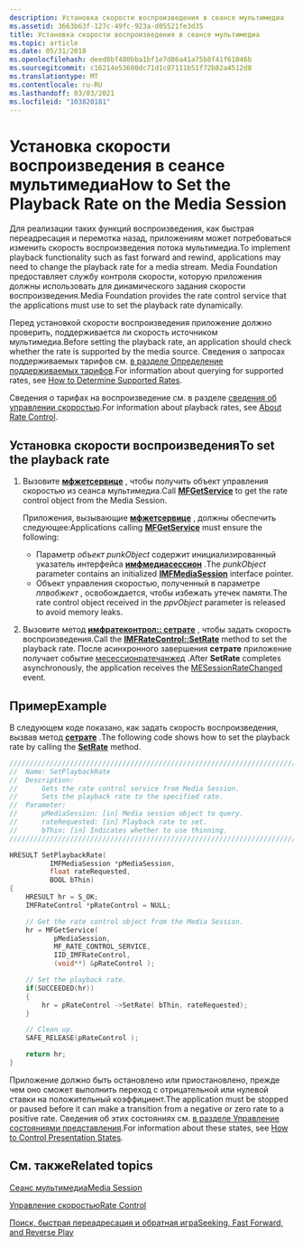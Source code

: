 ```yaml
---
description: Установка скорости воспроизведения в сеансе мультимедиа
ms.assetid: 3663b63f-127c-49fc-923a-d05521fe3d35
title: Установка скорости воспроизведения в сеансе мультимедиа
ms.topic: article
ms.date: 05/31/2018
ms.openlocfilehash: deed8bf480bba1bf1e7d86a41a75b8f41f61046b
ms.sourcegitcommit: c16214e53680dc71d1c07111b51f72b82a4512d8
ms.translationtype: MT
ms.contentlocale: ru-RU
ms.lasthandoff: 03/03/2021
ms.locfileid: "103820181"
---
```

# <a name="how-to-set-the-playback-rate-on-the-media-session"></a><span data-ttu-id="de6d9-103">Установка скорости воспроизведения в сеансе мультимедиа</span><span class="sxs-lookup"><span data-stu-id="de6d9-103">How to Set the Playback Rate on the Media Session</span></span>

<span data-ttu-id="de6d9-104">Для реализации таких функций воспроизведения, как быстрая переадресация и перемотка назад, приложениям может потребоваться изменить скорость воспроизведения потока мультимедиа.</span><span class="sxs-lookup"><span data-stu-id="de6d9-104">To implement playback functionality such as fast forward and rewind, applications may need to change the playback rate for a media stream.</span></span> <span data-ttu-id="de6d9-105">Media Foundation предоставляет службу контроля скорости, которую приложения должны использовать для динамического задания скорости воспроизведения.</span><span class="sxs-lookup"><span data-stu-id="de6d9-105">Media Foundation provides the rate control service that the applications must use to set the playback rate dynamically.</span></span>

<span data-ttu-id="de6d9-106">Перед установкой скорости воспроизведения приложение должно проверить, поддерживается ли скорость источником мультимедиа.</span><span class="sxs-lookup"><span data-stu-id="de6d9-106">Before setting the playback rate, an application should check whether the rate is supported by the media source.</span></span> <span data-ttu-id="de6d9-107">Сведения о запросах поддерживаемых тарифов см. [в разделе Определение поддерживаемых тарифов](how-to-determine-supported-rates.md).</span><span class="sxs-lookup"><span data-stu-id="de6d9-107">For information about querying for supported rates, see [How to Determine Supported Rates](how-to-determine-supported-rates.md).</span></span>

<span data-ttu-id="de6d9-108">Сведения о тарифах на воспроизведение см. в разделе [сведения об управлении скоростью](about-rate-control.md).</span><span class="sxs-lookup"><span data-stu-id="de6d9-108">For information about playback rates, see [About Rate Control](about-rate-control.md).</span></span>

## <a name="to-set-the-playback-rate"></a><span data-ttu-id="de6d9-109">Установка скорости воспроизведения</span><span class="sxs-lookup"><span data-stu-id="de6d9-109">To set the playback rate</span></span>

1.  <span data-ttu-id="de6d9-110">Вызовите [**мфжетсервице**](/windows/desktop/api/mfidl/nf-mfidl-mfgetservice) , чтобы получить объект управления скоростью из сеанса мультимедиа.</span><span class="sxs-lookup"><span data-stu-id="de6d9-110">Call [**MFGetService**](/windows/desktop/api/mfidl/nf-mfidl-mfgetservice) to get the rate control object from the Media Session.</span></span>

    <span data-ttu-id="de6d9-111">Приложения, вызывающие [**мфжетсервице**](/windows/desktop/api/mfidl/nf-mfidl-mfgetservice) , должны обеспечить следующее:</span><span class="sxs-lookup"><span data-stu-id="de6d9-111">Applications calling [**MFGetService**](/windows/desktop/api/mfidl/nf-mfidl-mfgetservice) must ensure the following:</span></span>

    -   <span data-ttu-id="de6d9-112">Параметр *объект punkObject* содержит инициализированный указатель интерфейса [**имфмедиасессион**](/windows/desktop/api/mfidl/nn-mfidl-imfmediasession) .</span><span class="sxs-lookup"><span data-stu-id="de6d9-112">The *punkObject* parameter contains an initialized [**IMFMediaSession**](/windows/desktop/api/mfidl/nn-mfidl-imfmediasession) interface pointer.</span></span>
    -   <span data-ttu-id="de6d9-113">Объект управления скоростью, полученный в параметре *ппвобжект* , освобождается, чтобы избежать утечек памяти.</span><span class="sxs-lookup"><span data-stu-id="de6d9-113">The rate control object received in the *ppvObject* parameter is released to avoid memory leaks.</span></span>

2.  <span data-ttu-id="de6d9-114">Вызовите метод [**имфратеконтрол:: сетрате**](/windows/desktop/api/mfidl/nf-mfidl-imfratecontrol-setrate) , чтобы задать скорость воспроизведения.</span><span class="sxs-lookup"><span data-stu-id="de6d9-114">Call the [**IMFRateControl::SetRate**](/windows/desktop/api/mfidl/nf-mfidl-imfratecontrol-setrate) method to set the playback rate.</span></span> <span data-ttu-id="de6d9-115">После асинхронного завершения **сетрате** приложение получает событие [месессионратечанжед](mesessionratechanged.md) .</span><span class="sxs-lookup"><span data-stu-id="de6d9-115">After **SetRate** completes asynchronously, the application receives the [MESessionRateChanged](mesessionratechanged.md) event.</span></span>

## <a name="example"></a><span data-ttu-id="de6d9-116">Пример</span><span class="sxs-lookup"><span data-stu-id="de6d9-116">Example</span></span>

<span data-ttu-id="de6d9-117">В следующем коде показано, как задать скорость воспроизведения, вызвав метод [**сетрате**](/windows/desktop/api/mfidl/nf-mfidl-imfclockstatesink-onclocksetrate) .</span><span class="sxs-lookup"><span data-stu-id="de6d9-117">The following code shows how to set the playback rate by calling the [**SetRate**](/windows/desktop/api/mfidl/nf-mfidl-imfclockstatesink-onclocksetrate) method.</span></span>


```C++
///////////////////////////////////////////////////////////////////////
//  Name: SetPlaybackRate
//  Description: 
//      Gets the rate control service from Media Session.
//      Sets the playback rate to the specified rate.
//  Parameter:
//      pMediaSession: [in] Media session object to query.
//      rateRequested: [in] Playback rate to set.
//      bThin: [in] Indicates whether to use thinning.
///////////////////////////////////////////////////////////////////////

HRESULT SetPlaybackRate(
          IMFMediaSession *pMediaSession, 
          float rateRequested, 
          BOOL bThin)
{
    HRESULT hr = S_OK;
    IMFRateControl *pRateControl = NULL;

    // Get the rate control object from the Media Session.
    hr = MFGetService( 
           pMediaSession, 
           MF_RATE_CONTROL_SERVICE, 
           IID_IMFRateControl, 
           (void**) &pRateControl ); 

    // Set the playback rate.
    if(SUCCEEDED(hr))
    {
        hr = pRateControl ->SetRate( bThin, rateRequested); 
    }

    // Clean up.
    SAFE_RELEASE(pRateControl );

    return hr;
}
```



<span data-ttu-id="de6d9-118">Приложение должно быть остановлено или приостановлено, прежде чем оно сможет выполнить переход с отрицательной или нулевой ставки на положительный коэффициент.</span><span class="sxs-lookup"><span data-stu-id="de6d9-118">The application must be stopped or paused before it can make a transition from a negative or zero rate to a positive rate.</span></span> <span data-ttu-id="de6d9-119">Сведения об этих состояниях см. [в разделе Управление состояниями представления](how-to-control-presentation-states.md).</span><span class="sxs-lookup"><span data-stu-id="de6d9-119">For information about these states, see [How to Control Presentation States](how-to-control-presentation-states.md).</span></span>

## <a name="related-topics"></a><span data-ttu-id="de6d9-120">См. также</span><span class="sxs-lookup"><span data-stu-id="de6d9-120">Related topics</span></span>

<dl> <dt>

[<span data-ttu-id="de6d9-121">Сеанс мультимедиа</span><span class="sxs-lookup"><span data-stu-id="de6d9-121">Media Session</span></span>](media-session.md)
</dt> <dt>

[<span data-ttu-id="de6d9-122">Управление скоростью</span><span class="sxs-lookup"><span data-stu-id="de6d9-122">Rate Control</span></span>](rate-control.md)
</dt> <dt>

[<span data-ttu-id="de6d9-123">Поиск, быстрая переадресация и обратная игра</span><span class="sxs-lookup"><span data-stu-id="de6d9-123">Seeking, Fast Forward, and Reverse Play</span></span>](seeking--fast-forward--and-reverse-play.md)
</dt> </dl>

 

 



